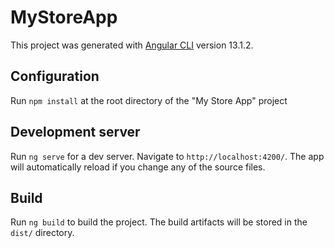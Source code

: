 # MyStoreApp

This project was generated with [Angular CLI](https://github.com/angular/angular-cli) version 13.1.2.

## Configuration

Run `npm install` at the root directory of the "My Store App" project

## Development server

Run `ng serve` for a dev server. Navigate to `http://localhost:4200/`. The app will automatically reload if you change any of the source files.

## Build

Run `ng build` to build the project. The build artifacts will be stored in the `dist/` directory.

